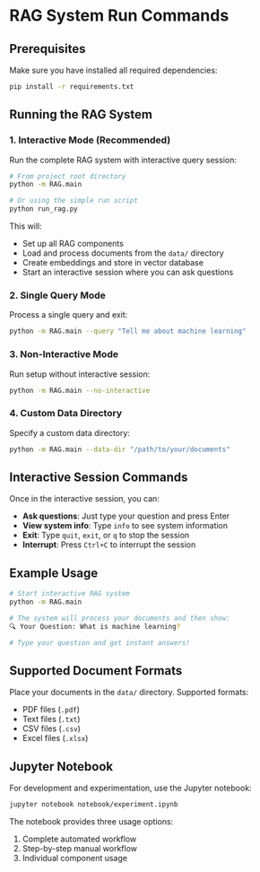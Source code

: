 # RAG System Run Commands

## Prerequisites
Make sure you have installed all required dependencies:
```bash
pip install -r requirements.txt
```

## Running the RAG System

### 1. Interactive Mode (Recommended)
Run the complete RAG system with interactive query session:

```bash
# From project root directory
python -m RAG.main

# Or using the simple run script
python run_rag.py
```

This will:
- Set up all RAG components
- Load and process documents from the `data/` directory
- Create embeddings and store in vector database
- Start an interactive session where you can ask questions

### 2. Single Query Mode
Process a single query and exit:

```bash
python -m RAG.main --query "Tell me about machine learning"
```

### 3. Non-Interactive Mode
Run setup without interactive session:

```bash
python -m RAG.main --no-interactive
```

### 4. Custom Data Directory
Specify a custom data directory:

```bash
python -m RAG.main --data-dir "/path/to/your/documents"
```

## Interactive Session Commands

Once in the interactive session, you can:

- **Ask questions**: Just type your question and press Enter
- **View system info**: Type `info` to see system information
- **Exit**: Type `quit`, `exit`, or `q` to stop the session
- **Interrupt**: Press `Ctrl+C` to interrupt the session

## Example Usage

```bash
# Start interactive RAG system
python -m RAG.main

# The system will process your documents and then show:
🔍 Your Question: What is machine learning?

# Type your question and get instant answers!
```

## Supported Document Formats

Place your documents in the `data/` directory. Supported formats:
- PDF files (`.pdf`)
- Text files (`.txt`)
- CSV files (`.csv`)
- Excel files (`.xlsx`)

## Jupyter Notebook

For development and experimentation, use the Jupyter notebook:

```bash
jupyter notebook notebook/experiment.ipynb
```

The notebook provides three usage options:
1. Complete automated workflow
2. Step-by-step manual workflow
3. Individual component usage
